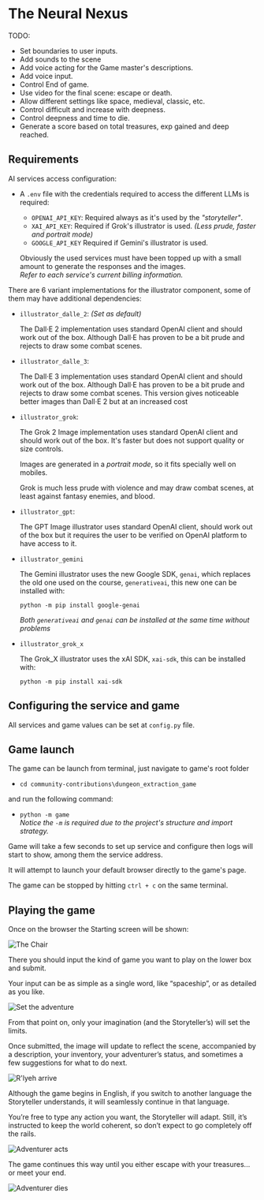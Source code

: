 # The Neural Nexus

<!-- ![The horse](images/chair.jpg) -->

TODO:

* Set boundaries to user inputs.
* Add sounds to the scene
* Add voice acting for the Game master's descriptions.
* Add voice input.
* Control End of game.
* Use video for the final scene: escape or death.
* Allow different settings like space, medieval, classic, etc.
* Control difficult and increase with deepness.
* Control deepness and time to die.
* Generate a score based on total treasures, exp gained and deep reached.

## Requirements

AI services access configuration:

* A `.env` file with the credentials required to access the different LLMs is required:

  * `OPENAI_API_KEY`: Required always as it's used by the *"storyteller"*.
  * `XAI_API_KEY`: Required if Grok's illustrator is used.
    *(Less prude, faster and portrait mode)*
  * `GOOGLE_API_KEY` Required if Gemini's illustrator is used.

  Obviously the used services must have been topped up with a small amount to generate
  the responses and the images.\
  *Refer to each service's current billing information.*

There are 6 variant implementations for the illustrator component, some of them may have
additional dependencies:

* `illustrator_dalle_2`: *(Set as default)*

  The Dall·E 2 implementation uses standard OpenAI client and should work out of the box.
  Although Dall·E has proven to be a bit prude and rejects to draw some combat scenes.

* `illustrator_dalle_3`:

  The Dall·E 3 implementation uses standard OpenAI client and should work out of the box.
  Although Dall·E has proven to be a bit prude and rejects to draw some combat scenes.
  This version gives noticeable better images than Dall·E 2 but at an increased cost

* `illustrator_grok`:

  The Grok 2 Image implementation uses standard OpenAI client and should work out of the
  box.
  It's faster but does not support quality or size controls.

  Images are generated in a *portrait mode*, so it fits specially well on mobiles.

  Grok is much less prude with violence and may draw combat scenes, at least against
  fantasy enemies, and blood.

* `illustrator_gpt`:

  The GPT Image illustrator uses standard OpenAI client, should work out of the box but
  it requires the user to be verified on OpenAI platform to have access to it.

* `illustrator_gemini`

  The Gemini illustrator uses the new Google SDK, `genai`, which replaces the old one
  used on the course, `generativeai`, this new one can be installed with:

  `python -m pip install google-genai`

  *Both `generativeai` and `genai` can be installed at the same time without problems*

* `illustrator_grok_x`

  The Grok_X illustrator uses the xAI SDK, `xai-sdk`, this can be installed with:

  `python -m pip install xai-sdk`

## Configuring the service and game

All services and game values can be set at `config.py` file.

## Game launch

The game can be launch from terminal, just navigate to game's root folder

* `cd community-contributions\dungeon_extraction_game`

and run the following command:

* `python -m game`\
  *Notice the `-m` is required due to the project's structure and import strategy.*

Game will take a few seconds to set up service and configure then logs will start to
show, among them the service address.

It will attempt to launch your default browser directly to the game's page.

The game can be stopped by hitting `ctrl + c` on the same terminal.

## Playing the game

Once on the browser the Starting screen will be shown:

![The Chair](images/start_view.jpg)

There you should input the kind of game you want to play on the lower box and submit.

Your input can be as simple as a single word, like “spaceship”, or as detailed as you
like.

![Set the adventure](images/start_input.jpg)

From that point on, only your imagination (and the Storyteller’s) will set the limits.

Once submitted, the image will update to reflect the scene, accompanied by a description,
your inventory, your adventurer’s status, and sometimes a few suggestions for what to do
next.

![R'lyeh arrive](images/start_adventure.jpg)

Although the game begins in English, if you switch to another language the Storyteller
understands, it will seamlessly continue in that language.

You’re free to type any action you want, the Storyteller will adapt.
Still, it’s instructed to keep the world coherent, so don’t expect to go completely off
the rails.

![Adventurer acts](images/first_input.jpg)

The game continues this way until you either escape with your treasures...
or meet your end.

![Adventurer dies](images/tragic_end.jpg)
